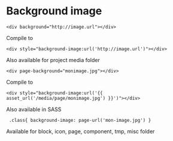 # Background image

~~~~
<div background="http://image.url"></div>
~~~~

Compile to

~~~~
<div style="background-image:url('http://image.url')"></div>
~~~~

Also available for project media folder 

~~~~
<div page-background="monimage.jpg"></div>
~~~~

Compile to

~~~~
<div style="background-image:url('{{ asset_url('/media/page/monimage.jpg') }}')"></div>
~~~~

Also available in SASS

~~~
 .class{ background-image: page-url('mon-image.jpg') }
~~~

Available for block, icon, page, component, tmp, misc folder
